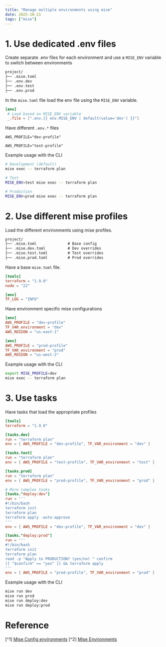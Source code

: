 ```yaml
---
title: "Manage multiple environments using mise"
date: 2025-10-21
tags: ["mise"]
---
```


# 1. Use dedicated .env files

Create separate .env files for each environment and use a `MISE_ENV` variable to switch between environments

```txt
project/
├── .mise.toml
├── .env.dev
├── .env.test
├── .env.prod
```

In the `mise.toml` file load the env file using the `MISE_ENV` variable.

```mise.toml
[env]
 # Load based on MISE_ENV variable
 _.file = [".env.{{ env.MISE_ENV | default(value='dev') }}"]
```

Have different `.env.*` files

```.env.dev
AWS_PROFILE="dev-profile"
```

```.env.test
AWS_PROFILE="test-profile"
```

Example usage with the CLI

```sh
# Development (default)
mise exec -- terraform plan

# Test
MISE_ENV=test mise exec -- terraform plan

# Production
MISE_ENV=prod mise exec -- terraform plan
```

# 2. Use different mise profiles

Load the different environments using mise profiles.

```txt
project/
├── .mise.toml              # Base config
├── .mise.dev.toml          # Dev overrides
├── .mise.test.toml         # Test overrides
├── .mise.prod.toml         # Prod overrides
```

Have a base `mise.toml` file.

```mise.toml
[tools]
terraform = "1.9.0"
node = "22"

[env]
TF_LOG = "INFO"
```

Have environment specific mise configurations

```mise.dev.toml
[env]
AWS_PROFILE = "dev-profile"
TF_VAR_environment = "dev"
AWS_REGION = "us-east-1"
```

```mise.prod.toml
[env]
AWS_PROFILE = "prod-profile"
TF_VAR_environment = "prod"
AWS_REGION = "us-west-2"
```

Example usage with the CLI

```sh
export MISE_PROFILE=dev
mise exec -- terraform plan
```

# 3. Use tasks

Have tasks that load the appropriate profiles

```mise.toml
[tools]
terraform = "1.9.0"

[tasks.dev]
run = "terraform plan"
env = { AWS_PROFILE = "dev-profile", TF_VAR_environment = "dev" }

[tasks.test]
run = "terraform plan"
env = { AWS_PROFILE = "test-profile", TF_VAR_environment = "test" }

[tasks.prod]
run = "terraform plan"
env = { AWS_PROFILE = "prod-profile", TF_VAR_environment = "prod" }

# More complex tasks
[tasks."deploy:dev"]
run = '''
#!/bin/bash
terraform init
terraform plan
terraform apply -auto-approve
'''
env = { AWS_PROFILE = "dev-profile", TF_VAR_environment = "dev" }

[tasks."deploy:prod"]
run = '''
#!/bin/bash
terraform init
terraform plan
read -p "Apply to PRODUCTION? (yes/no) " confirm
[[ "$confirm" == "yes" ]] && terraform apply
'''
env = { AWS_PROFILE = "prod-profile", TF_VAR_environment = "prod" }
```

Example usage with the CLI

```sh
mise run dev
mise run prod
mise run deploy:dev
mise run deploy:prod
```

# Reference

[^1] [Mise Config environments](https://mise.jdx.dev/configuration/environments.html)
[^2] [Mise Environments](https://mise.jdx.dev/environments/#env-file)
